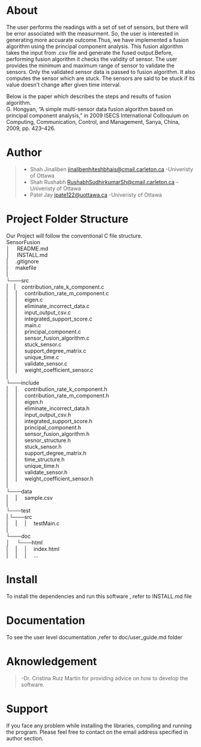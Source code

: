 # About
The user performs the readings with a set of set of sensors, but there will be error associated with the measurment.
So, the user is interested in generating more accuarate outcome.Thus, we have implemented a fusion algorithm using the principal component analysis.
This fusion algorithm takes the input from .csv file and generate the fused output.Before, performing fusion algorithm it checks the validity of sensor.
The user provides the minimum and maximum range of sensor to validate the sensors. Only the validated sensor data is passed to fusion algorithm.
It also computes the sensor which are stuck. The sensors are said to be stuck if its value doesn't change after given time interval.

Below is the paper which describes the steps and results of fusion algorithm.<br>
G. Hongyan, “A simple multi-sensor data fusion algorithm based on principal component analysis,” in 2009 ISECS International Colloquium on Computing, Communication, Control, and Management, Sanya, China, 2009, pp. 423–426.

# Author
> - Shah Jinaliben <jinalibenhiteshbhais@cmail.carleton.ca> -Univeristy of Ottawa
> - Shah Rushabh <RushabhSudhirkumarSh@cmail.carleton.ca> -Univeristy of Ottawa
> - Patel Jay <jpate122@uottawa.ca> -Univeristy of Ottawa

# Project Folder Structure
Our Project will follow the conventional C file structure.<br>
SensorFusion<br>
│&nbsp;&nbsp;&nbsp;&nbsp;  README.md<br>
│&nbsp;&nbsp;&nbsp;&nbsp;   INSTALL.md<br>
|&nbsp;&nbsp;&nbsp;&nbsp;   .gitignore<br>
|&nbsp;&nbsp;&nbsp;&nbsp;   makefile<br>
|<br>
└───src<br>
|&nbsp;&nbsp;&nbsp;&nbsp;|&nbsp;&nbsp;&nbsp;&nbsp;contribution_rate_k_component.c<br>
|&nbsp;&nbsp;&nbsp;&nbsp;   |&nbsp;&nbsp;&nbsp;&nbsp;   contribution_rate_m_component.c<br>
|&nbsp;&nbsp;&nbsp;&nbsp;   |&nbsp;&nbsp;&nbsp;&nbsp;   eigen.c<br>
|&nbsp;&nbsp;&nbsp;&nbsp;   |&nbsp;&nbsp;&nbsp;&nbsp;   eliminate_incorrect_data.c<br>
|&nbsp;&nbsp;&nbsp;&nbsp;   |&nbsp;&nbsp;&nbsp;&nbsp;   input_output_csv.c<br>
|&nbsp;&nbsp;&nbsp;&nbsp;   |&nbsp;&nbsp;&nbsp;&nbsp;   integrated_support_score.c<br>
|&nbsp;&nbsp;&nbsp;&nbsp;   |&nbsp;&nbsp;&nbsp;&nbsp;	main.c<br>
|&nbsp;&nbsp;&nbsp;&nbsp;	|&nbsp;&nbsp;&nbsp;&nbsp;	principal_component.c<br>
|&nbsp;&nbsp;&nbsp;&nbsp;	|&nbsp;&nbsp;&nbsp;&nbsp;	sensor_fusion_algorithm.c<br>
|&nbsp;&nbsp;&nbsp;&nbsp;	|&nbsp;&nbsp;&nbsp;&nbsp;	stuck_sensor.c<br>
|&nbsp;&nbsp;&nbsp;&nbsp;	|&nbsp;&nbsp;&nbsp;&nbsp;	support_degree_matrix.c<br>
|&nbsp;&nbsp;&nbsp;&nbsp;	|&nbsp;&nbsp;&nbsp;&nbsp;	unique_time.c<br>
|&nbsp;&nbsp;&nbsp;&nbsp;	|&nbsp;&nbsp;&nbsp;&nbsp;	validate_sensor.c<br>
|&nbsp;&nbsp;&nbsp;&nbsp;	|&nbsp;&nbsp;&nbsp;&nbsp;	weight_coefficient_sensor.c<br>
|<br>
└───include<br>
|&nbsp;&nbsp;&nbsp;&nbsp;   |&nbsp;&nbsp;&nbsp;&nbsp;   contribution_rate_k_component.h<br>
|&nbsp;&nbsp;&nbsp;&nbsp;   |&nbsp;&nbsp;&nbsp;&nbsp;   contribution_rate_m_component.h<br>
|&nbsp;&nbsp;&nbsp;&nbsp;   |&nbsp;&nbsp;&nbsp;&nbsp;   eigen.h<br>
|&nbsp;&nbsp;&nbsp;&nbsp;   |&nbsp;&nbsp;&nbsp;&nbsp;   eliminate_incorrect_data.h<br>
|&nbsp;&nbsp;&nbsp;&nbsp;   |&nbsp;&nbsp;&nbsp;&nbsp;   input_output_csv.h<br>
|&nbsp;&nbsp;&nbsp;&nbsp;   |&nbsp;&nbsp;&nbsp;&nbsp;   integrated_support_score.h<br>
|&nbsp;&nbsp;&nbsp;&nbsp;	|&nbsp;&nbsp;&nbsp;&nbsp;	principal_component.h<br>
|&nbsp;&nbsp;&nbsp;&nbsp;	|&nbsp;&nbsp;&nbsp;&nbsp;	sensor_fusion_algorithm.h<br>
|&nbsp;&nbsp;&nbsp;&nbsp;	|&nbsp;&nbsp;&nbsp;&nbsp;	sesnor_structure.h<br>
|&nbsp;&nbsp;&nbsp;&nbsp;	|&nbsp;&nbsp;&nbsp;&nbsp;	stuck_sensor.h<br>
|&nbsp;&nbsp;&nbsp;&nbsp;	|&nbsp;&nbsp;&nbsp;&nbsp;	support_degree_matrix.h<br>
|&nbsp;&nbsp;&nbsp;&nbsp;	|&nbsp;&nbsp;&nbsp;&nbsp;	time_structure.h<br>
|&nbsp;&nbsp;&nbsp;&nbsp;	|&nbsp;&nbsp;&nbsp;&nbsp;	unique_time.h<br>
|&nbsp;&nbsp;&nbsp;&nbsp;	|&nbsp;&nbsp;&nbsp;&nbsp;	validate_sensor.h<br>
|&nbsp;&nbsp;&nbsp;&nbsp;	|&nbsp;&nbsp;&nbsp;&nbsp;	weight_coefficient_sensor.h<br>
|<br>
└───data<br>
|&nbsp;&nbsp;&nbsp;&nbsp;   |&nbsp;&nbsp;&nbsp;&nbsp;   sample.csv<br>
|<br>
└───test<br>
|	└───src<br>
|&nbsp;&nbsp;&nbsp;&nbsp;	|&nbsp;&nbsp;&nbsp;&nbsp;	|&nbsp;&nbsp;&nbsp;&nbsp;	testMain.c<br>
|<br>
└───doc<br>
│&nbsp;&nbsp;&nbsp;&nbsp;   └───html<br>
|&nbsp;&nbsp;&nbsp;&nbsp;   |&nbsp;&nbsp;&nbsp;&nbsp;   |&nbsp;&nbsp;&nbsp;&nbsp;	index.html<br>
|&nbsp;&nbsp;&nbsp;&nbsp;	|&nbsp;&nbsp;&nbsp;&nbsp;	|&nbsp;&nbsp;&nbsp;&nbsp;	...<br>


# Install
To install the dependencies and run this software , refer to INSTALL.md file

# Documentation
To see the user level documentation ,refer to doc/user_guide.md folder

# Aknowledgement
> -Dr. Cristina Ruiz Martin for providing advice on how to develop the software.

# Support
If you face any problem while installing the libraries, compiling and running the program.
Please feel free to contact on the email address specified in author section.